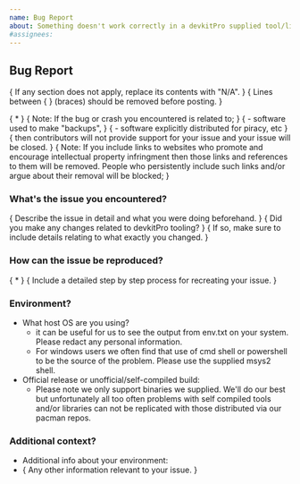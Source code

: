```yaml
---
name: Bug Report
about: Something doesn't work correctly in a devkitPro supplied tool/library.
#assignees:
---
```


## Bug Report

{ If any section does not apply, replace its contents with "N/A". }
{ Lines between { } (braces) should be removed before posting. }

{ * }
{ Note: If the bug or crash you encountered is related to; }
{ - software used to make "backups", }
{ - software explicitly distributed for piracy, etc }
{ then contributors will not provide support for your issue and your issue will be closed. }
{ Note: If you include links to websites who promote and encourage intellectual property infringment then those links and references to them will be removed. People who persistently include such links and/or argue about their removal will be blocked; }

### What's the issue you encountered?

{ Describe the issue in detail and what you were doing beforehand. }
{ Did you make any changes related to devkitPro tooling? }
{ If so, make sure to include details relating to what exactly you changed. }

### How can the issue be reproduced?

{ * }
{ Include a detailed step by step process for recreating your issue. }

### Environment?

- What host OS are you using?
  - it can be useful for us to see the output from env.txt on your system. Please redact any personal information.
  - For windows users we often find that use of cmd shell or powershell to be the source of the problem. Please use the supplied msys2 shell.
- Official release or unofficial/self-compiled build: 
  - Please note we only support binaries we supplied. We'll do our best but unfortunately all too often problems with self compiled tools and/or libraries can not be replicated with those distributed via our pacman repos.

### Additional context?

- Additional info about your environment:
- { Any other information relevant to your issue. }
